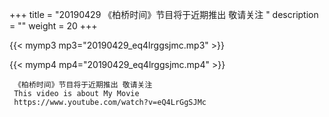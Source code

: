 +++
title = "20190429  《柏桥时间》节目将于近期推出 敬请关注 "
description = ""
weight = 20
+++

{{< mymp3 mp3="20190429_eq4lrggsjmc.mp3" >}}

{{< mymp4 mp4="20190429_eq4lrggsjmc.mp4" >}}

     《柏桥时间》节目将于近期推出 敬请关注 
     This video is about My Movie 
     https://www.youtube.com/watch?v=eQ4LrGgSJMc 
